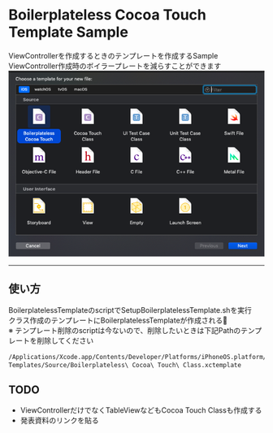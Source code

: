 # Boilerplateless Cocoa Touch Template Sample
ViewControllerを作成するときのテンプレートを作成するSample  
ViewController作成時のボイラープレートを減らすことができます  
![image](./%E3%82%B9%E3%82%AF%E3%83%AA%E3%83%BC%E3%83%B3%E3%82%B7%E3%83%A7%E3%83%83%E3%83%88%202018-10-08%208.37.52.png)

***

## 使い方
BoilerplatelessTemplateのscriptでSetupBoilerplatelessTemplate.shを実行  
クラス作成のテンプレートにBoilerplatelessTemplateが作成される🎉  
※ テンプレート削除のscriptは今ないので、削除したいときは下記Pathのテンプレートを削除してください
```
/Applications/Xcode.app/Contents/Developer/Platforms/iPhoneOS.platform/Developer/Library/Xcode/Templates/File\ Templates/Source/Boilerplateless\ Cocoa\ Touch\ Class.xctemplate
```

## TODO
- ViewControllerだけでなくTableViewなどもCocoa Touch Classも作成する
- 発表資料のリンクを貼る
